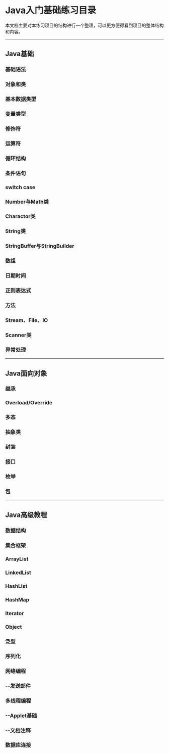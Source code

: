 # Java入门基础练习目录

本文档主要对本练习项目的结构进行一个整理，可以更方便得看到项目的整体结构和内容。

***

## Java基础

### 基础语法

### 对象和类

### 基本数据类型

### 变量类型

### 修饰符

### 运算符

### 循环结构

### 条件语句

### switch case

### Number与Math类

### Charactor类

### String类

### StringBuffer与StringBuilder

### 数组

### 日期时间

### 正则表达式

### 方法

### Stream、File、IO

### Scanner类

### 异常处理

***

## Java面向对象

### 继承

### Overload/Override

### 多态

### 抽象类

### 封装

### 接口

### 枚举

### 包

***

## Java高级教程

### 数据结构

### 集合框架

### ArrayList

### LinkedList

### HashList

### HashMap

### Iterator

### Object

### 泛型

### 序列化

### 网络编程

### --发送邮件

### 多线程编程

### --Applet基础

### --文档注释

### 数据库连接






